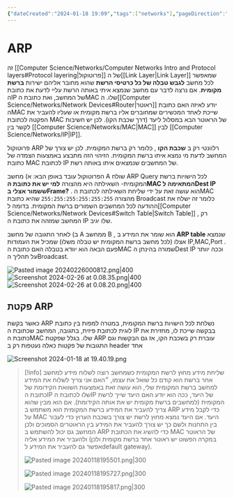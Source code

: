 ```yaml
---
{"dateCreated":"2024-01-18 19:09","tags":["networks"],"pageDirection":"rtl","dg-publish":true,"permalink":"/computer-science/networks/arp-address-resolution-protocol/","dgPassFrontmatter":true}
---
```


# ARP
זה [[Computer Science/Networks/Computer Networks Intro and Protocol layers#Protocol layering\|פרוטוקול]] של ה[[Link Layer\|Link Layer]] שמאפשר לכל מחשב __לגבש טבלה של כל כרטיסי הרשת__ שהוא מחובר אליהם ישירות __ברשת מקומית__. אם נרצה לדבר עם מחשב שנמצא איתי באותה הרשת עליי לדעת את כתובת הIP של המחשב, ואת כתובת הMAC שלו. ה[[Computer Science/Networks/Network Devices#Router\|ראוטר]] יודע לאיזה האם כתובת הMAC שייכת לאחד המכשירים שמחוברים אליו ברשת מקומית או שעליו להעביר את הפקטה לכתובת MAC של הראוטר הבא במסלול ליעד (דרך שכבת הקו). לכן יש חשיבות לקשר בין [[Computer Science/Networks/MAC\|MAC]] לבין [[Computer Science/Networks/IP\|IP]]. 

פרוטוקול ARP רלוונטי רק ב __שכבת הקו__ , כלומר רק ברשת המקומית. לכן יש צורך של המחשב לדעת מי נמצא איתו ברשת המקומית. הזיהוי הזה מתבצע באמצעות הצמדה של כתובת MAC לכתובת IP של המחשבים שנמצאים איתו באותה רשת. 

הפרוטוקול עובד באופן הבא: 
א) מחשב A שולח ARP Query לכל הישויות ברשת המקומית- השאילתה היא מהצורה __למי יש את כתובת הMAC המתאימה לDest IP ששמור אצלי בFrame?__ . הוא עושה זאת על ידי שליחת השאילתה לכתובת הMAC מהצורה `255:255:255:255:255:255` שהיא כתובת Broadcast כלומר זה ישלח את ההודעה לכל המחשבים השמורים ברשת המקומית. בדומה ל[[Computer Science/Networks/Network Devices#Switch Table\|Switch Table]] , רק המחשב שמזהה את כתובת ה IP שלו יגיב. 

ב) לאחר התגובה של מחשב A ממחשב B , הוא שומר את המידע ב __ARP table__ שנמצא אצלו (לכל מחשב ברשת המקומית יש טבלה משלו) שמכיל את העמודות IP,MAC,Port . פעם הבאה הוא יוודא בטבלה האם כתובת הMAC שמורה בהינתן הDest IP וככה יוותר על תהליך הBroadcast. 

![Pasted image 20240226000812.png|400](/img/user/Assets/Pasted%20image%2020240226000812.png)
![Screenshot 2024-02-26 at 0.08.35.png|400](/img/user/Assets/Screenshot%202024-02-26%20at%200.08.35.png)
![Screenshot 2024-02-26 at 0.08.20.png|400](/img/user/Assets/Screenshot%202024-02-26%20at%200.08.20.png)
## פקטת ARP
כאשר בקשת ARP נשלחת לכל הישויות ברשת המקומית, במטרה למפות בין כתובת לוגית לכתובת פיזית, בתגובה, המחשב שכתובת ה IP בבקשה שייכת לו, מחזירת את כתובת הMAC שלו. בגלל שפקטת ARP עוברת רק בשכבת הקו, אז גם הבקשות וגם התגובות של פקטות כאלה נעטפות רק ב header אחד

![Screenshot 2024-01-18 at 19.40.19.png](/img/user/Assets/Screenshot%202024-01-18%20at%2019.40.19.png)

>[!info] שליחת מידע מחוץ לרשת המקומית
>כשמחשב רוצה לשלוח מידע למחשב אחר ברשת הוא קודם כל שואל את עצמו, ״האם אני צריך לשלוח את המידע למחשב ברשת המקומית שלי, הוא עושה זאת באמצעות השוואת הקידומת של כתובת הIP שלו לכתובת הIP של היעד, ככה הוא יודע האם היעד שייך לרשת המקומית (למחשבים ברשת מקומית יש את אותה הקידומת). אם הוא מבין שהוא צריך להעביר את המידע ברשת המקומית הוא משתמש ב ARP כדי לקבל מידע על MAC היעד. אם היעד נמצא מחוץ לרשת יש צורך בשכבת הערוץ כדי לעבור בין התחנות ולשם כך יש צורך להעביר את המידע בין הראוטרים הסמוכים ולכן המחשב גם יכול להשתמש ב ARP כדי להשיג את הכתובת MAC של הראוטר ולהעביר את המידע אליה (במקרה הפשוט יש ראוטר אחד ברשת מקומית ולכן אפשר גם להעביר את המידע לdefault gateway). 
>
>![Pasted image 20240118195501.png|300](/img/user/Assets/Pasted%20image%2020240118195501.png)
>
>![Pasted image 20240118195727.png|300](/img/user/Assets/Pasted%20image%2020240118195727.png)
>
>![Pasted image 20240118195817.png|300](/img/user/Assets/Pasted%20image%2020240118195817.png)





